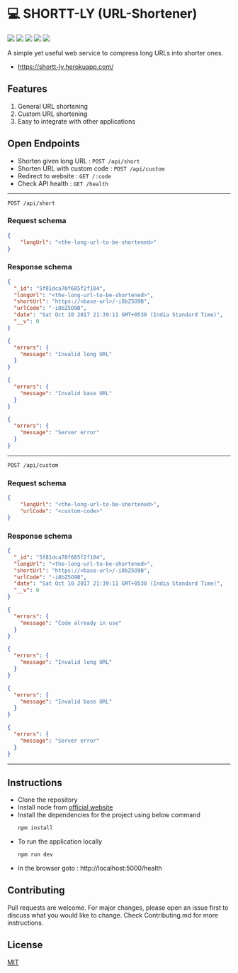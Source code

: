 
# 💻 SHORTT-LY (URL-Shortener)
[![](https://img.shields.io/badge/Node.js-12.19.0-blue)](https://nodejs.org/)
[![](https://img.shields.io/badge/express-4.17.1-brightgreen)](https://expressjs.com/)
[![](https://img.shields.io/badge/mongoose-5.9.29-orange)](https://www.npmjs.com/package/mongoose)
[![](https://img.shields.io/badge/author-mayankaggarwal-informational)](https://github.com/mayank-aggrwal/)
[![](https://img.shields.io/apm/l/vim-mode.svg)](https://choosealicense.com/licenses/mit/)

A simple yet useful web service to compress long URLs into shorter ones.
- https://shortt-ly.herokuapp.com/

## Features

1. General URL shortening
2. Custom URL shortening
3. Easy to integrate with other applications

## Open Endpoints

 - Shorten given long URL :  `POST /api/short`
 - Shorten URL with custom code : `POST /api/custom`
 - Redirect to website : `GET /:code`
 - Check API health : `GET /health`

---

`POST /api/short`
### Request schema

```json
{
    "longUrl": "<the-long-url-to-be-shortened>"
}
```
### Response schema

```json
{
  "_id": "5f81dca70f685f2f104",
  "longUrl": "<the-long-url-to-be-shortened>",
  "shortUrl": "https://<base-url>/-i8bZ5O9B",
  "urlCode": "-i8bZ5O9B",
  "date": "Sat Oct 10 2017 21:39:11 GMT+0530 (India Standard Time)",
  "__v": 0
}
```

```json
{
  "errors": {
    "message": "Invalid long URL"
  }
}
```

```json
{
  "errors": {
    "message": "Invalid base URL"
  }
}
```

```json
{
  "errors": {
    "message": "Server error"
  }
}
```
---

`POST /api/custom`
### Request schema

```json
{
    "longUrl": "<the-long-url-to-be-shortened>",
    "urlCode": "<custom-code>"
}
```
### Response schema

```json
{
  "_id": "5f81dca70f685f2f104",
  "longUrl": "<the-long-url-to-be-shortened>",
  "shortUrl": "https://<base-url>/-i8bZ5O9B",
  "urlCode": "-i8bZ5O9B",
  "date": "Sat Oct 10 2017 21:39:11 GMT+0530 (India Standard Time)",
  "__v": 0
}
```

```json
{
  "errors": {
    "message": "Code already in use"
  }
}
```

```json
{
  "errors": {
    "message": "Invalid long URL"
  }
}
```

```json
{
  "errors": {
    "message": "Invalid base URL"
  }
}
```

```json
{
  "errors": {
    "message": "Server error"
  }
}
```
---

## Instructions

 - Clone the repository
 - Install node from [official website](https://nodejs.org/en/download/)
 - Install the dependencies for the project using below command
   ```bash
   npm install
   ```
 - To run the application locally
   ```bash
   npm run dev
   ```
 - In the browser goto : http://localhost:5000/health
 
## Contributing

Pull requests are welcome. For major changes, please open an issue first to discuss what you would like to change.
Check Contributing.md for more instructions.

## License

[MIT](https://choosealicense.com/licenses/mit/)
